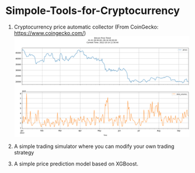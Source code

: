 # Simpole-Tools-for-Cryptocurrency
1. Cryptocurrency price automatic collector (From CoinGecko: https://www.coingecko.com/)
![Alt text](https://github.com/Lingletao/Cryptocurrency-price-automatic-collector/blob/main/Price%20Fig.png)

2. A simple trading simulator where you can modify your own trading strategy
 
3. A simple price prediction model based on XGBoost.
